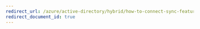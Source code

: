```yaml
---
redirect_url: /azure/active-directory/hybrid/how-to-connect-sync-feature-scheduler
redirect_document_id: true
---
```

